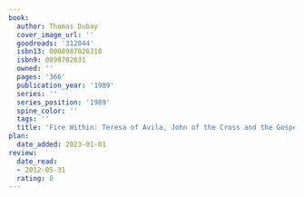```yaml
---
book:
  author: Thomas Dubay
  cover_image_url: ''
  goodreads: '312044'
  isbn13: 0008987026310
  isbn9: 0898702631
  owned: ''
  pages: '366'
  publication_year: '1989'
  series: ''
  series_position: '1989'
  spine_color: ''
  tags: ''
  title: 'Fire Within: Teresa of Avila, John of the Cross and the Gospel - On Prayer'
plan:
  date_added: 2023-01-01
review:
  date_read:
  - 2012-05-31
  rating: 0
---
```

